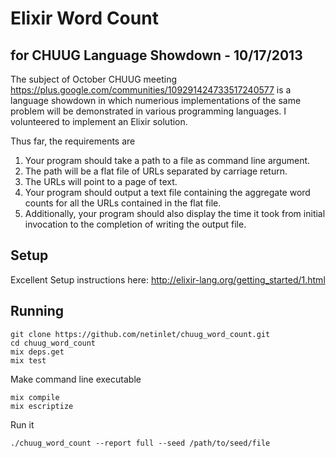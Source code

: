 # Elixir Word Count 
## for CHUUG Language Showdown - 10/17/2013

The subject of October CHUUG meeting https://plus.google.com/communities/109291424733517240577 is a language showdown in which numerious implementations of the same problem will be demonstrated in various programming languages.  I volunteered to implement an Elixir solution.

Thus far, the requirements are

 1. Your program should take a path to a file as  command line argument. 
 2. The path will be a flat file of URLs separated by carriage return. 
 3. The URLs will point to a page of text. 
 4. Your program should output a text file containing the aggregate word counts for all the URLs contained in the flat file. 
 5. Additionally, your program should also display the time it took from initial invocation to the completion of writing the output file.

## Setup

Excellent Setup instructions here: http://elixir-lang.org/getting_started/1.html

## Running

```
git clone https://github.com/netinlet/chuug_word_count.git
cd chuug_word_count
mix deps.get
mix test
```

Make command line executable
```
mix compile
mix escriptize
```

Run it
```
./chuug_word_count --report full --seed /path/to/seed/file
```



